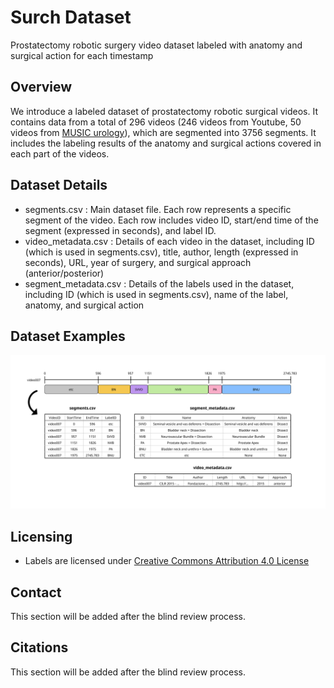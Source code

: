 # Surch Dataset

Prostatectomy robotic surgery video dataset labeled with anatomy and surgical action for each timestamp

## Overview

We introduce a labeled dataset of prostatectomy robotic surgical videos. It contains data from a total of 296 videos (246 videos from Youtube, 50 videos from [MUSIC urology](https://www.musicurologyvideo.com/)), which are segmented into 3756 segments. It includes the labeling results of the anatomy and surgical actions covered in each part of the videos.

## Dataset Details

- segments.csv : Main dataset file. Each row represents a specific segment of the video. Each row includes video ID, start/end time of the segment (expressed in seconds), and label ID.
- video_metadata.csv : Details of each video in the dataset, including ID (which is used in segments.csv), title, author, length (expressed in seconds), URL, year of surgery, and surgical approach (anterior/posterior)
- segment_metadata.csv : Details of the labels used in the dataset, including ID (which is used in segments.csv), name of the label, anatomy, and surgical action

## Dataset Examples

![example image](./dataset_preview.png)

## Licensing

- Labels are licensed under [Creative Commons Attribution 4.0 License](https://creativecommons.org/licenses/by/4.0/legalcode)

## Contact

This section will be added after the blind review process.

## Citations

This section will be added after the blind review process.
